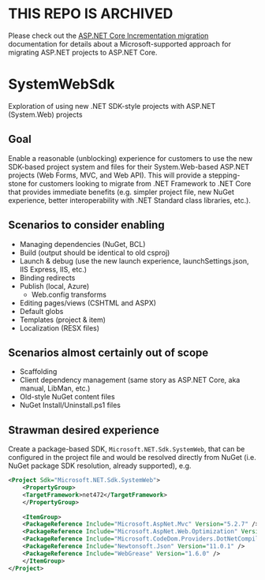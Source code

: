 # THIS REPO IS ARCHIVED
Please check out the [ASP.NET Core Incrementation migration](https://learn.microsoft.com/en-us/aspnet/core/migration/inc/overview?view=aspnetcore-7.0) documentation for details about a Microsoft-supported approach for migrating ASP.NET projects to ASP.NET Core.

# SystemWebSdk
Exploration of using new .NET SDK-style projects with ASP.NET (System.Web) projects

## Goal
Enable a reasonable (unblocking) experience for customers to use the new SDK-based project system and files for their System.Web-based ASP.NET projects (Web Forms, MVC, and Web API). This will provide a stepping-stone for customers looking to migrate from .NET Framework to .NET Core that provides immediate benefits (e.g. simpler project file, new NuGet experience, better interoperability with .NET Standard class libraries, etc.).

## Scenarios to consider enabling
- Managing dependencies (NuGet, BCL)
- Build (output should be identical to old csproj)
- Launch & debug (use the new launch experience, launchSettings.json, IIS Express, IIS, etc.)
- Binding redirects
- Publish (local, Azure)
  - Web.config transforms
- Editing pages/views (CSHTML and ASPX)
- Default globs
- Templates (project & item)
- Localization (RESX files)
	
## Scenarios almost certainly out of scope
- Scaffolding
- Client dependency management (same story as ASP.NET Core, aka manual, LibMan, etc.)
- Old-style NuGet content files
- NuGet Install/Uninstall.ps1 files

## Strawman desired experience 
Create a package-based SDK, `Microsoft.NET.Sdk.SystemWeb`, that can be configured in the project file and would be resolved directly from NuGet (i.e. NuGet package SDK resolution, already supported), e.g.

``` xml
<Project Sdk="Microsoft.NET.Sdk.SystemWeb">
    <PropertyGroup>
    <TargetFramework>net472</TargetFramework>
    </PropertyGroup>
    
    <ItemGroup>
    <PackageReference Include="Microsoft.AspNet.Mvc" Version="5.2.7" />
    <PackageReference Include="Microsoft.AspNet.Web.Optimization" Version="1.1.3" />
    <PackageReference Include="Microsoft.CodeDom.Providers.DotNetCompilerPlatform" Version="2.0.0" />
    <PackageReference Include="Newtonsoft.Json" Version="11.0.1" />
    <PackageReference Include="WebGrease" Version="1.6.0" />
    </ItemGroup>
</Project>
```
